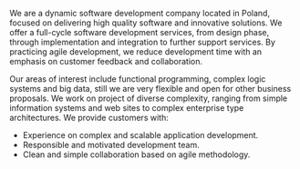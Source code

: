 We are a dynamic software development company located in Poland, focused on delivering high quality software and innovative solutions. We offer a full-cycle software development services, from design phase, through implementation and integration to further support services. By practicing agile development, we reduce development time with an emphasis on customer feedback and collaboration. 

Our areas of interest include functional programming, complex logic systems and big data, still we are very flexible and open for other business proposals. We work on project of diverse complexity, ranging from simple information systems and web sites to complex enterprise type architectures. We provide customers with:

- Experience on complex and scalable application development.
- Responsible and motivated development team.
- Clean and simple collaboration based on agile methodology.

    
